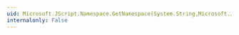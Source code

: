 ```yaml
---
uid: Microsoft.JScript.Namespace.GetNamespace(System.String,Microsoft.JScript.Vsa.VsaEngine)
internalonly: False
---
```

